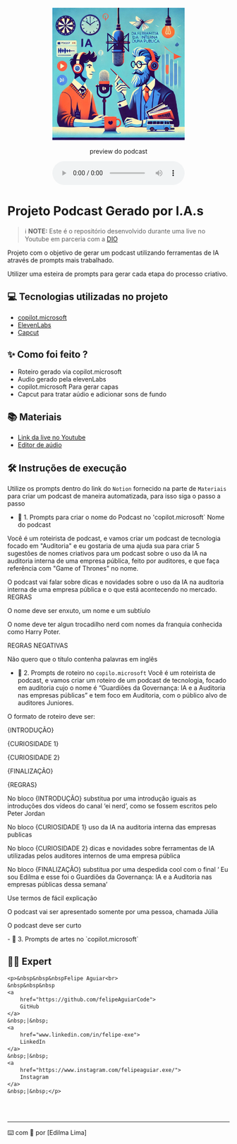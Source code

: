 <p align="center">
<img 
    src="./assets/capa de podcast relacionado a IA como uma ferramenta da auditoria interna de uma empresa pública, fundo na cor azul e cor laranja com referência a Jordan Peterson e Harry Potter com foco na auditoria (1).png"
    width="300"
/>
</p>

</a>
</p>

<p align="center">
    preview do podcast
</p>

<div align="center">
    <audio src="output/podcast_editado.MP3" controls title="Podcast editado"></audio>
</div>

# Projeto Podcast Gerado por I.A.s


 > ℹ️ **NOTE:** Este é o repositório desenvolvido durante uma live no Youtube em parceria com a [DIO](https://dio.me)

Projeto com o objetivo de gerar um podcast utilizando ferramentas de IA através de prompts mais trabalhado.

Utilizer uma esteira de prompts para gerar cada etapa do processo criativo.

## 💻 Tecnologias utilizadas no projeto

- [copilot.microsoft](https://copilot.microsoft.com/)
- [ElevenLabs](https://beta.elevenlabs.io/)
- [Capcut](https://www.capcut.com/pt-br/)

## ✨ Como foi feito ?

- Roteiro gerado via copilot.microsoft
- Audio gerado pela elevenLabs
- copilot.microsoft Para gerar capas
- Capcut para tratar aúdio e adicionar sons de fundo

## 📚 Materiais

- [Link da live no Youtube](https://www.youtube.com)
- [Editor de aúdio](https://www.capcut.com/editor?from_page=landing_page&__action_from=picture_V%C3%ADdeos%20profissionais%20em%20minutos,%20n%C3%A3o%20em%20horas.)


## 🛠️ Instruções de execução

Utilize os prompts dentro do link do `Notion` fornecido na parte de `Materiais` para criar um podcast de maneira automatizada, para isso siga o passo a passo 

- 🤖 1. Prompts para criar o nome do Podcast no 'copilot.microsoft`
Nome do podcast
</p>
  Você é um roteirista de podcast, e vamos criar um podcast de tecnologia focado em "Auditoria" e eu gostaria de uma ajuda sua para criar 5 sugestões de nomes criativos para um podcast sobre o uso da IA na auditoria interna de uma empresa pública, feito por auditores, e que faça referência com "Game of Thrones" no nome.
</p>
O podcast vai falar sobre dicas e novidades sobre o uso da IA na auditoria interna de uma empresa pública e o que está acontecendo no mercado.
REGRAS
</p>
O nome deve ser enxuto, um nome e um subtíulo
</p>
O nome deve ter algun trocadilho nerd com nomes da franquia conhecida como Harry Poter.
</p>
REGRAS NEGATIVAS
</p>
Não quero que o título contenha palavras em inglês

- 🤖 2. Prompts de roteiro no `copilo.microsoft`
Você é um roteirista de podcast, e vamos criar um roteiro de um podcast de tecnologia, focado em auditoria cujo o nome é “Guardiões da Governança: IA e a Auditoria nas empresas públicas” e tem foco em Auditoria, com o público alvo de auditores Juniores.
</p>
O formato de roteiro deve ser:
</p>
{INTRODUÇÃO}
</p>
{CURIOSIDADE 1}
</p>
{CURIOSIDADE 2}
</p>
{FINALIZAÇÃO}
</p>
{REGRAS}
</p>
No bloco {INTRODUÇÃO} substitua por uma introdução iguais as introduções dos vídeos do canal ‘ei nerd’, como se fossem escritos pelo Peter Jordan
</p>
No bloco {CURIOSIDADE 1} uso da IA na auditoria interna das empresas publicas 
</p>
No bloco {CURIOSIDADE 2} dicas e novidades sobre ferramentas de IA utilizadas pelos auditores internos de uma empresa pública
</p>
No bloco {FINALIZAÇÃO} substitua por uma despedida cool com o final ‘ Eu sou Edilma e esse foi o Guardiões da Governança: IA e a Auditoria nas empresas públicas dessa semana’
</p>
Use termos de fácil explicação
</p>
O podcast vai ser apresentado somente por uma pessoa, chamada Júlia
</p>
O podcast deve ser curto
</p>
- 🤖 3. Prompts de artes no `copilot.microsoft`

## 👨‍💻 Expert

<p>
    
    <p>&nbsp&nbsp&nbspFelipe Aguiar<br>
    &nbsp&nbsp&nbsp
    <a 
        href="https://github.com/felipeAguiarCode">
        GitHub
    </a>
    &nbsp;|&nbsp;
    <a 
        href="www.linkedin.com/in/felipe-exe">
        LinkedIn
    </a>
    &nbsp;|&nbsp;
    <a 
        href="https://www.instagram.com/felipeaguiar.exe/">
        Instagram
    </a>
    &nbsp;|&nbsp;</p>
</p>
<br/><br/>
<p>

---

⌨️ com 💜 por [Edilma Lima]
